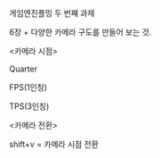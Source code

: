 게임엔진플밍 두 번째 과제

6장 + 다양한 카메라 구도를 만들어 보는 것.

<카메라 시점>

Quarter

FPS(1인칭)

TPS(3인칭)

<카메라 전환>

shift+v = 카메라 시점 전환
